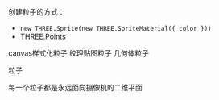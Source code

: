 创建粒子的方式：

 - `new THREE.Sprite(new THREE.SpriteMaterial({ color }))`
 - THREE.Points

canvas样式化粒子
纹理贴图粒子
几何体粒子

粒子

每一个粒子都是永远面向摄像机的二维平面
